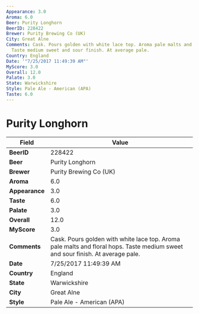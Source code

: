 ```yaml
---
Appearance: 3.0
Aroma: 6.0
Beer: Purity Longhorn
BeerID: 228422
Brewer: Purity Brewing Co (UK)
City: Great Alne
Comments: Cask. Pours golden with white lace top. Aroma pale malts and floral hops.
  Taste medium sweet and sour finish. At average pale.
Country: England
Date: '"7/25/2017 11:49:39 AM"'
MyScore: 3.0
Overall: 12.0
Palate: 3.0
State: Warwickshire
Style: Pale Ale - American (APA)
Taste: 6.0
---
```


# Purity Longhorn

| Field         | Value |
|---------------|-------|
| **BeerID** | 228422 |
| **Beer** | Purity Longhorn |
| **Brewer** | Purity Brewing Co (UK) |
| **Aroma** | 6.0 |
| **Appearance** | 3.0 |
| **Taste** | 6.0 |
| **Palate** | 3.0 |
| **Overall** | 12.0 |
| **MyScore** | 3.0 |
| **Comments** | Cask. Pours golden with white lace top. Aroma pale malts and floral hops. Taste medium sweet and sour finish. At average pale. |
| **Date** | 7/25/2017 11:49:39 AM |
| **Country** | England |
| **State** | Warwickshire |
| **City** | Great Alne |
| **Style** | Pale Ale - American (APA) |
